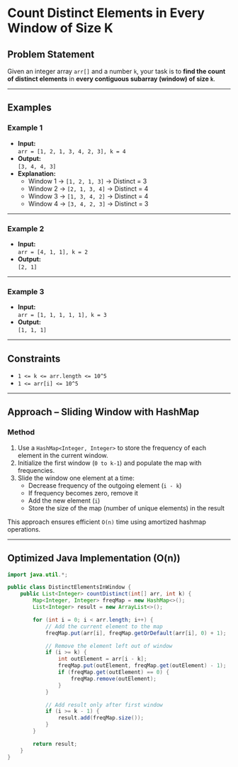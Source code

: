 # Count Distinct Elements in Every Window of Size K

## Problem Statement

Given an integer array `arr[]` and a number `k`, your task is to **find the count of distinct elements** in **every contiguous subarray (window) of size `k`**.

---

## Examples

### Example 1

- **Input:**  
  `arr = [1, 2, 1, 3, 4, 2, 3], k = 4 `
- **Output:**  
  `[3, 4, 4, 3]`
- **Explanation:**  
  - Window 1 → `[1, 2, 1, 3]` → Distinct = 3  
  - Window 2 → `[2, 1, 3, 4]` → Distinct = 4  
  - Window 3 → `[1, 3, 4, 2]` → Distinct = 4  
  - Window 4 → `[3, 4, 2, 3]` → Distinct = 3  

---

### Example 2

- **Input:**  
  `arr = [4, 1, 1], k = 2`
- **Output:**  
  `[2, 1]`

---

### Example 3

- **Input:**  
  `arr = [1, 1, 1, 1, 1], k = 3`
- **Output:**  
  `[1, 1, 1]`

---

## Constraints

- `1 <= k <= arr.length <= 10^5`
- `1 <= arr[i] <= 10^5`

---

## Approach – Sliding Window with HashMap

### Method

1. Use a `HashMap<Integer, Integer>` to store the frequency of each element in the current window.
2. Initialize the first window (`0 to k-1`) and populate the map with frequencies.
3. Slide the window one element at a time:
   - Decrease frequency of the outgoing element (`i - k`)
   - If frequency becomes zero, remove it
   - Add the new element (`i`)
   - Store the size of the map (number of unique elements) in the result

This approach ensures efficient `O(n)` time using amortized hashmap operations.

---

## Optimized Java Implementation (O(n))

```java
import java.util.*;

public class DistinctElementsInWindow {
    public List<Integer> countDistinct(int[] arr, int k) {
        Map<Integer, Integer> freqMap = new HashMap<>();
        List<Integer> result = new ArrayList<>();

        for (int i = 0; i < arr.length; i++) {
            // Add the current element to the map
            freqMap.put(arr[i], freqMap.getOrDefault(arr[i], 0) + 1);

            // Remove the element left out of window
            if (i >= k) {
                int outElement = arr[i - k];
                freqMap.put(outElement, freqMap.get(outElement) - 1);
                if (freqMap.get(outElement) == 0) {
                    freqMap.remove(outElement);
                }
            }

            // Add result only after first window
            if (i >= k - 1) {
                result.add(freqMap.size());
            }
        }

        return result;
    }
}